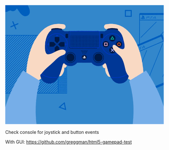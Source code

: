 <img src="gaming.gif" alt="Schematic">

Check console for joystick and button events

With GUI: https://github.com/greggman/html5-gamepad-test
